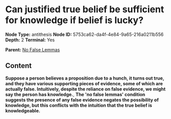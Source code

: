 # Can justified true belief be sufficient for knowledge if belief is lucky?

**Node Type:** antithesis
**Node ID:** 5753ca62-da4f-4e84-9a65-216a0211b556
**Depth:** 2
**Terminal:** Yes

**Parent:** [No False Lemmas](no-false-lemmas.md)

## Content

**Suppose a person believes a proposition due to a hunch, it turns out true, and they have various supporting pieces of evidence, some of which are actually false. Intuitively, despite the reliance on false evidence, we might say the person has knowledge.**, **The 'no false lemmas' condition suggests the presence of any false evidence negates the possibility of knowledge, but this conflicts with the intuition that the true belief is knowledgeable.**
